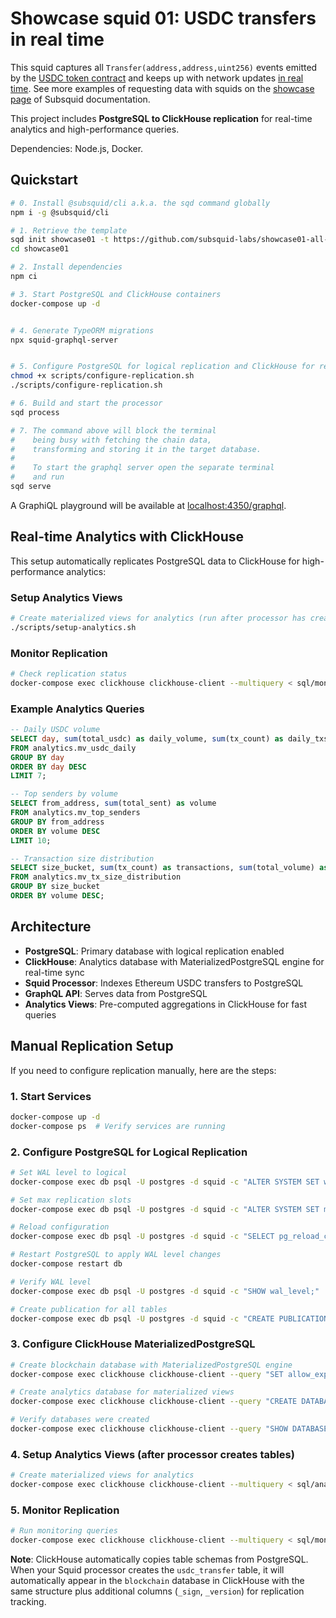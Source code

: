 # Showcase squid 01: USDC transfers in real time

This squid captures all `Transfer(address,address,uint256)` events emitted by the [USDC token contract](https://etherscan.io/address/0xa0b86991c6218b36c1d19d4a2e9eb0ce3606eb48) and keeps up with network updates [in real time](https://docs.subsquid.io/basics/unfinalized-blocks/). See more examples of requesting data with squids on the [showcase page](https://docs.subsquid.io/evm-indexing/configuration/showcase) of Subsquid documentation.

This project includes **PostgreSQL to ClickHouse replication** for real-time analytics and high-performance queries.

Dependencies: Node.js, Docker.

## Quickstart

```bash
# 0. Install @subsquid/cli a.k.a. the sqd command globally
npm i -g @subsquid/cli

# 1. Retrieve the template
sqd init showcase01 -t https://github.com/subsquid-labs/showcase01-all-usdc-transfers
cd showcase01

# 2. Install dependencies
npm ci

# 3. Start PostgreSQL and ClickHouse containers
docker-compose up -d


# 4. Generate TypeORM migrations
npx squid-graphql-server


# 5. Configure PostgreSQL for logical replication and ClickHouse for real-time sync
chmod +x scripts/configure-replication.sh
./scripts/configure-replication.sh

# 6. Build and start the processor
sqd process

# 7. The command above will block the terminal
#    being busy with fetching the chain data, 
#    transforming and storing it in the target database.
#
#    To start the graphql server open the separate terminal
#    and run
sqd serve
```

A GraphiQL playground will be available at [localhost:4350/graphql](http://localhost:4350/graphql).

## Real-time Analytics with ClickHouse

This setup automatically replicates PostgreSQL data to ClickHouse for high-performance analytics:

### Setup Analytics Views
```bash
# Create materialized views for analytics (run after processor has created tables)
./scripts/setup-analytics.sh
```

### Monitor Replication
```bash
# Check replication status
docker-compose exec clickhouse clickhouse-client --multiquery < sql/monitoring.sql
```

### Example Analytics Queries
```sql
-- Daily USDC volume
SELECT day, sum(total_usdc) as daily_volume, sum(tx_count) as daily_txs
FROM analytics.mv_usdc_daily 
GROUP BY day 
ORDER BY day DESC 
LIMIT 7;

-- Top senders by volume
SELECT from_address, sum(total_sent) as volume 
FROM analytics.mv_top_senders 
GROUP BY from_address 
ORDER BY volume DESC 
LIMIT 10;

-- Transaction size distribution
SELECT size_bucket, sum(tx_count) as transactions, sum(total_volume) as volume
FROM analytics.mv_tx_size_distribution 
GROUP BY size_bucket 
ORDER BY volume DESC;
```

## Architecture

- **PostgreSQL**: Primary database with logical replication enabled
- **ClickHouse**: Analytics database with MaterializedPostgreSQL engine for real-time sync
- **Squid Processor**: Indexes Ethereum USDC transfers to PostgreSQL
- **GraphQL API**: Serves data from PostgreSQL
- **Analytics Views**: Pre-computed aggregations in ClickHouse for fast queries

## Manual Replication Setup

If you need to configure replication manually, here are the steps:

### 1. Start Services
```bash
docker-compose up -d
docker-compose ps  # Verify services are running
```

### 2. Configure PostgreSQL for Logical Replication
```bash
# Set WAL level to logical
docker-compose exec db psql -U postgres -d squid -c "ALTER SYSTEM SET wal_level = 'logical';"

# Set max replication slots
docker-compose exec db psql -U postgres -d squid -c "ALTER SYSTEM SET max_replication_slots = 2;"

# Reload configuration
docker-compose exec db psql -U postgres -d squid -c "SELECT pg_reload_conf();"

# Restart PostgreSQL to apply WAL level changes
docker-compose restart db

# Verify WAL level
docker-compose exec db psql -U postgres -d squid -c "SHOW wal_level;"

# Create publication for all tables
docker-compose exec db psql -U postgres -d squid -c "CREATE PUBLICATION usdc_pub FOR ALL TABLES;"
```

### 3. Configure ClickHouse MaterializedPostgreSQL
```bash
# Create blockchain database with MaterializedPostgreSQL engine
docker-compose exec clickhouse clickhouse-client --query "SET allow_experimental_database_materialized_postgresql = 1; CREATE DATABASE blockchain ENGINE = MaterializedPostgreSQL('db:5432', 'squid', 'postgres', 'postgres');"

# Create analytics database for materialized views
docker-compose exec clickhouse clickhouse-client --query "CREATE DATABASE analytics;"

# Verify databases were created
docker-compose exec clickhouse clickhouse-client --query "SHOW DATABASES;"
```

### 4. Setup Analytics Views (after processor creates tables)
```bash
# Create materialized views for analytics
docker-compose exec clickhouse clickhouse-client --multiquery < sql/analytics.sql
```

### 5. Monitor Replication
```bash
# Run monitoring queries
docker-compose exec clickhouse clickhouse-client --multiquery < sql/monitoring.sql
```

**Note**: ClickHouse automatically copies table schemas from PostgreSQL. When your Squid processor creates the `usdc_transfer` table, it will automatically appear in the `blockchain` database in ClickHouse with the same structure plus additional columns (`_sign`, `_version`) for replication tracking.

